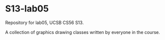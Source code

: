 S13-lab05
=========

Repository for lab05, UCSB CS56 S13. 

A collection of graphics drawing classes written by everyone in the course.

